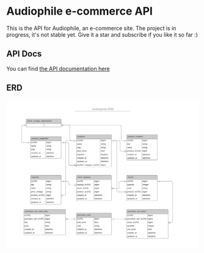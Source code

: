 # Audiophile e-commerce API

This is the API for Audiophile, an e-commerce site.
The project is in progress, it's not stable yet. Give it a star and subscribe if you like it so far :) 

## API Docs
You can find [the API documentation here](https://documenter.getpostman.com/view/10455715/UzQvsjmL)

## ERD
![]("./docs/../../docs/erd.png)
